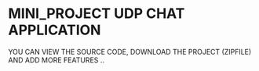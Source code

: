 # MINI_PROJECT UDP CHAT APPLICATION
YOU CAN VIEW THE SOURCE CODE, DOWNLOAD THE PROJECT (ZIPFILE) AND ADD MORE FEATURES ..
